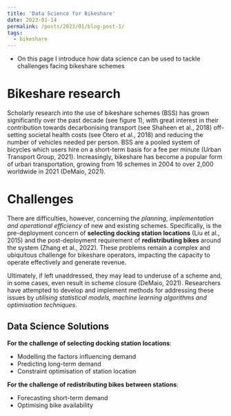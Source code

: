 ```yaml
---
title: 'Data Science for Bikeshare'
date: 2023-01-14
permalink: /posts/2023/01/blog-post-1/
tags:
  - bikeshare
---
```

- On this page I introduce how data science can be used to tackle challenges facing bikeshare schemes 

Bikeshare research
===
Scholarly research into the use of bikeshare schemes (BSS) has grown significantly over the past decade (see figure 1), with great interest in their contribution towards decarbonising transport (see Shaheen et al., 2018) off-setting societal health costs (see Otero et al., 2018) and reducing the number of vehicles needed per person. BSS are a pooled system of bicycles which users hire on a short-term basis for a fee per minute (Urban Transport Group, 2021). Increasingly, bikeshare has become a popular form of urban transportation, growing from 16 schemes in 2004 to over 2,000 worldwide in 2021 (DeMaio, 2021). 

Challenges
===
There are difficulties, however, concerning the _planning, implementation and operational efficiency_ of new and existing schemes. Specifically, is the pre-deployment concern of **selecting docking station locations** (Liu et al., 2015) and the post-deployment requirement of **redistributing bikes** around the system (Zhang et al., 2022). These problems remain a complex and ubiquitous challenge for bikeshare operators, impacting the capacity to operate effectively and generate revenue. 

Ultimately, if left unaddressed, they may lead to underuse of a scheme and, in some cases, even result in scheme closure (DeMaio, 2021). Researchers have attempted to develop and implement methods for addressing these issues by _utilising statistical models, machine learning algorithms and optimisation techniques_. 

Data Science Solutions
---
**For the challenge of selecting docking station locations**:
- Modelling the factors influencing demand
- Predicting long-term demand
- Constraint optimisation of station location

**For the challenge of redistributing bikes between stations**:
- Forecasting short-term demand
- Optimising bike availability
